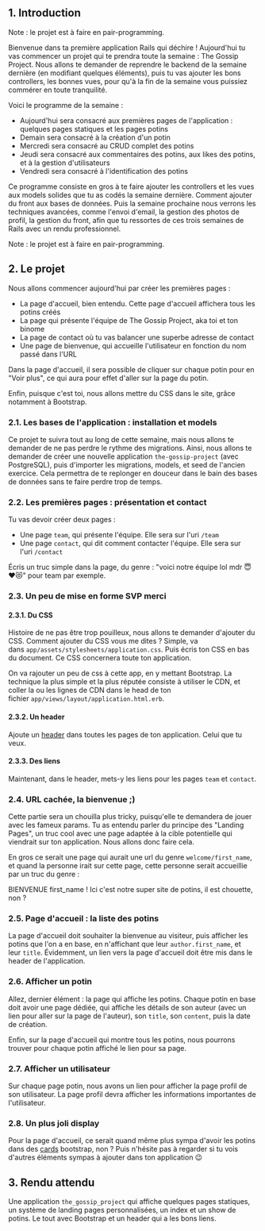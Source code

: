

## 1. Introduction

Note : le projet est à faire en pair-programming.

Bienvenue dans ta première application Rails qui déchire ! Aujourd'hui tu vas commencer un projet qui te prendra toute la semaine : The Gossip Project. Nous allons te demander de reprendre le backend de la semaine dernière (en modifiant quelques éléments), puis tu vas ajouter les bons controllers, les bonnes vues, pour qu'à la fin de la semaine vous puissiez commérer en toute tranquilité.

Voici le programme de la semaine :

-   Aujourd'hui sera consacré aux premières pages de l'application : quelques pages statiques et les pages potins
-   Demain sera consacré à la création d'un potin
-   Mercredi sera consacré au CRUD complet des potins
-   Jeudi sera consacré aux commentaires des potins, aux likes des potins, et à la gestion d'utilisateurs
-   Vendredi sera consacré à l'identification des potins

Ce programme consiste en gros à te faire ajouter les controllers et les vues aux models solides que tu as codés la semaine dernière. Comment ajouter du front aux bases de données. Puis la semaine prochaine nous verrons les techniques avancées, comme l'envoi d'email, la gestion des photos de profil, la gestion du front, afin que tu ressortes de ces trois semaines de Rails avec un rendu professionnel.

Note : le projet est à faire en pair-programming.

## 2. Le projet

Nous allons commencer aujourd'hui par créer les premières pages :

-   La page d'accueil, bien entendu. Cette page d'accueil affichera tous les potins créés
-   La page qui présente l'équipe de The Gossip Project, aka toi et ton binome
-   La page de contact où tu vas balancer une superbe adresse de contact
-   Une page de bienvenue, qui accueille l'utilisateur en fonction du nom passé dans l'URL

Dans la page d'accueil, il sera possible de cliquer sur chaque potin pour en "Voir plus", ce qui aura pour effet d'aller sur la page du potin.

Enfin, puisque c'est toi, nous allons mettre du CSS dans le site, grâce notamment à Bootstrap.

### 2.1. Les bases de l'application : installation et models

Ce projet te suivra tout au long de cette semaine, mais nous allons te demander de ne pas perdre le rythme des migrations. Ainsi, nous allons te demander de créer une nouvelle application `the-gossip-project` (avec PostgreSQL), puis d'importer les migrations, models, et seed de l'ancien exercice. Cela permettra de te replonger en douceur dans le bain des bases de données sans te faire perdre trop de temps.

### 2.2. Les premières pages : présentation et contact

Tu vas devoir créer deux pages :

-   Une page `team`, qui présente l'équipe. Elle sera sur l'uri `/team`
-   Une page `contact`, qui dit comment contacter l'équipe. Elle sera sur l'uri `/contact`

Écris un truc simple dans la page, du genre : "voici notre équipe lol mdr 😇❤️😻" pour team par exemple.

### 2.3. Un peu de mise en forme SVP merci

#### 2.3.1. Du CSS

Histoire de ne pas être trop pouilleux, nous allons te demander d'ajouter du CSS. Comment ajouter du CSS vous me dites ? Simple, va dans `app/assets/stylesheets/application.css`. Puis écris ton CSS en bas du document. Ce CSS concernera toute ton application.

On va rajouter un peu de css à cette app, en y mettant Bootstrap. La technique la plus simple et la plus réputée consiste à utiliser le CDN, et coller la ou les lignes de CDN dans le head de ton fichier `app/views/layout/application.html.erb`.

#### 2.3.2. Un header

Ajoute un [header](https://getbootstrap.com/docs/4.0/components/navbar/) dans toutes les pages de ton application. Celui que tu veux.

#### 2.3.3. Des liens

Maintenant, dans le header, mets-y les liens pour les pages `team` et `contact`.

### 2.4. URL cachée, la bienvenue ;)

Cette partie sera un chouilla plus tricky, puisqu'elle te demandera de jouer avec les fameux params. Tu as entendu parler du principe des "Landing Pages", un truc cool avec une page adaptée à la cible potentielle qui viendrait sur ton application. Nous allons donc faire cela.

En gros ce serait une page qui aurait une url du genre `welcome/first_name`, et quand la personne irait sur cette page, cette personne serait accueillie par un truc du genre :

BIENVENUE first_name ! Ici c'est notre super site de potins, il est chouette, non ?

### 2.5. Page d'accueil : la liste des potins

La page d'accueil doit souhaiter la bienvenue au visiteur, puis afficher les potins que l'on a en base, en n'affichant que leur `author.first_name`, et leur `title`. Évidemment, un lien vers la page d'accueil doit être mis dans le header de l'application.

### 2.6. Afficher un potin

Allez, dernier élément : la page qui affiche les potins. Chaque potin en base doit avoir une page dédiée, qui affiche les détails de son auteur (avec un lien pour aller sur la page de l'auteur), son `title`, son `content`, puis la date de création.

Enfin, sur la page d'accueil qui montre tous les potins, nous pourrons trouver pour chaque potin affiché le lien pour sa page.

### 2.7. Afficher un utilisateur

Sur chaque page potin, nous avons un lien pour afficher la page profil de son utilisateur. La page profil devra afficher les informations importantes de l'utilisateur.

### 2.8. Un plus joli display

Pour la page d'accueil, ce serait quand même plus sympa d'avoir les potins dans des [cards](https://getbootstrap.com/docs/4.1/components/card/) bootstrap, non ? Puis n'hésite pas à regarder si tu vois d'autres éléments sympas à ajouter dans ton application 😉

## 3. Rendu attendu

Une application `the_gossip_project` qui affiche quelques pages statiques, un système de landing pages personnalisées, un index et un show de potins. Le tout avec Bootstrap et un header qui a les bons liens.
